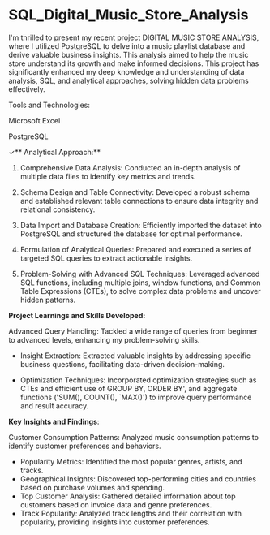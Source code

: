# SQL_Digital_Music_Store_Analysis
I'm thrilled to present my recent project DIGITAL MUSIC STORE ANALYSIS, where I utilized PostgreSQL to delve into a music playlist database and derive valuable business insights. This analysis aimed to help the music store understand its growth and make informed decisions. This project has significantly enhanced my deep knowledge and understanding of data analysis, SQL, and analytical approaches, solving hidden data problems effectively.

Tools and Technologies:

Microsoft Excel

PostgreSQL

✓** Analytical Approach:**

1. Comprehensive Data Analysis: Conducted an in-depth analysis of multiple data files to identify key metrics and trends.

2. Schema Design and Table Connectivity: Developed a robust schema and established relevant table connections to ensure data integrity and relational consistency.

3. Data Import and Database Creation: Efficiently imported the dataset into PostgreSQL and structured the database for optimal performance.

4. Formulation of Analytical Queries: Prepared and executed a series of targeted SQL queries to extract actionable insights.

5. Problem-Solving with Advanced SQL Techniques: Leveraged advanced SQL functions, including multiple joins, window functions, and Common Table  Expressions (CTEs), to solve complex data problems and uncover hidden patterns.

**Project Learnings and Skills Developed:**

Advanced Query Handling: Tackled a wide range of queries from beginner to advanced levels, enhancing my problem-solving skills.

- Insight Extraction: Extracted valuable insights by addressing specific business questions, facilitating data-driven decision-making.

- Optimization Techniques: Incorporated optimization strategies such as CTEs and efficient use of GROUP BY, ORDER BY', and aggregate functions ('SUM(), COUNT(), `MAX()') to improve query performance and result accuracy.

**Key Insights and Findings**:

Customer Consumption Patterns: Analyzed music consumption patterns to identify customer preferences and behaviors.
- Popularity Metrics: Identified the most popular genres, artists, and tracks.
- Geographical Insights: Discovered top-performing cities and countries based on purchase volumes and spending.
- Top Customer Analysis: Gathered detailed information about top customers based on invoice data and genre preferences.
- Track Popularity: Analyzed track lengths and their correlation with popularity, providing insights into customer preferences.

